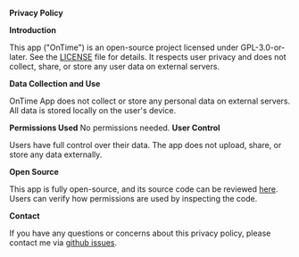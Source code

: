 **Privacy Policy**

**Introduction**

This app ("OnTime") is an open-source project licensed under GPL-3.0-or-later. See the [LICENSE](https://github.com/jakobkreft/OnTime/blob/master/LICENSE) file for details. It respects user privacy and does not collect, share, or store any user data on external servers.

**Data Collection and Use**

OnTime App does not collect or store any personal data on external servers. All data is stored locally on the user's device.

**Permissions Used**
No permissions needed.
**User Control**

Users have full control over their data. The app does not upload, share, or store any data externally.

**Open Source**

This app is fully open-source, and its source code can be reviewed [here](https://github.com/jakobkreft/OnTime). Users can verify how permissions are used by inspecting the code.

**Contact**

If you have any questions or concerns about this privacy policy, please contact me via [github issues](https://github.com/jakobkreft/OnTime/issues/new/choose).
